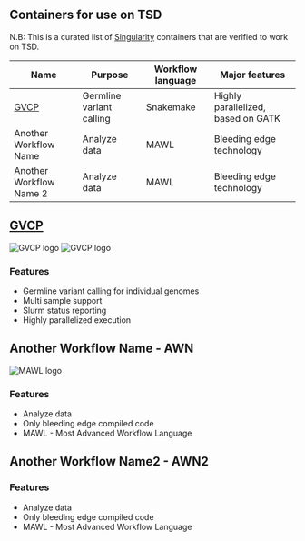 ## Containers for use on TSD
N.B: This is a curated list of [Singularity](https://www.sylabs.io/singularity/) containers that are verified to work on TSD.

| Name | Purpose                  | Workflow language | Major features                     |
|------|--------------------------|-------------------|------------------------------------|
|	[GVCP](https://github.com/elixir-no-nels/snakemake_germline)	|	Germline variant calling	|	Snakemake	|	Highly parallelized, based on GATK	|
|	Another Workflow Name	|	Analyze data	|	MAWL	|	Bleeding edge technology	|
|	Another Workflow Name 2	|	Analyze data	|	MAWL	|	Bleeding edge technology	|

## [GVCP](https://github.com/elixir-no-nels/snakemake_germline)
![GVCP logo](https://raw.githubusercontent.com/oskarvid/tsd-containers/master/GVCP.png)
![GVCP logo](https://raw.githubusercontent.com/oskarvid/tsd-containers/master/GVCP2.png)
### Features
* Germline variant calling for individual genomes
* Multi sample support 
* Slurm status reporting
* Highly parallelized execution

## Another Workflow Name - AWN
![MAWL logo](https://raw.githubusercontent.com/oskarvid/tsd-containers/master/MAWL.png)
### Features
* Analyze data
* Only bleeding edge compiled code
* MAWL - Most Advanced Workflow Language

## Another Workflow Name2 - AWN2
### Features
* Analyze data
* Only bleeding edge compiled code
* MAWL - Most Advanced Workflow Language
